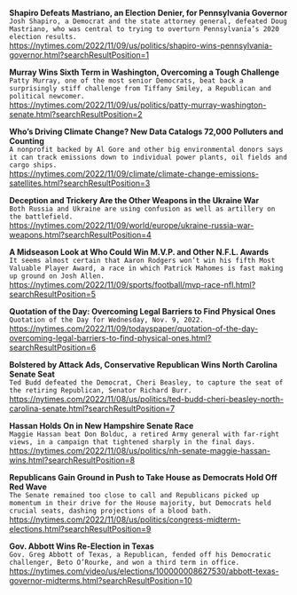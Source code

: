 **Shapiro Defeats Mastriano, an Election Denier, for Pennsylvania Governor**\
`Josh Shapiro, a Democrat and the state attorney general, defeated Doug Mastriano, who was central to trying to overturn Pennsylvania’s 2020 election results.`\
https://nytimes.com/2022/11/09/us/politics/shapiro-wins-pennsylvania-governor.html?searchResultPosition=1

**Murray Wins Sixth Term in Washington, Overcoming a Tough Challenge**\
`Patty Murray, one of the most senior Democrats, beat back a surprisingly stiff challenge from Tiffany Smiley, a Republican and political newcomer.`\
https://nytimes.com/2022/11/09/us/politics/patty-murray-washington-senate.html?searchResultPosition=2

**Who’s Driving Climate Change? New Data Catalogs 72,000 Polluters and Counting**\
`A nonprofit backed by Al Gore and other big environmental donors says it can track emissions down to individual power plants, oil fields and cargo ships.`\
https://nytimes.com/2022/11/09/climate/climate-change-emissions-satellites.html?searchResultPosition=3

**Deception and Trickery Are the Other Weapons in the Ukraine War**\
`Both Russia and Ukraine are using confusion as well as artillery on the battlefield.`\
https://nytimes.com/2022/11/09/world/europe/ukraine-russia-war-weapons.html?searchResultPosition=4

**A Midseason Look at Who Could Win M.V.P. and Other N.F.L. Awards**\
`It seems almost certain that Aaron Rodgers won’t win his fifth Most Valuable Player Award, a race in which Patrick Mahomes is fast making up ground on Josh Allen.`\
https://nytimes.com/2022/11/09/sports/football/mvp-race-nfl.html?searchResultPosition=5

**Quotation of the Day: Overcoming Legal Barriers to Find Physical Ones**\
`Quotation of the Day for Wednesday, Nov. 9, 2022.`\
https://nytimes.com/2022/11/09/todayspaper/quotation-of-the-day-overcoming-legal-barriers-to-find-physical-ones.html?searchResultPosition=6

**Bolstered by Attack Ads, Conservative Republican Wins North Carolina Senate Seat**\
`Ted Budd defeated the Democrat, Cheri Beasley, to capture the seat of the retiring Republican, Senator Richard Burr.`\
https://nytimes.com/2022/11/08/us/politics/ted-budd-cheri-beasley-north-carolina-senate.html?searchResultPosition=7

**Hassan Holds On in New Hampshire Senate Race**\
`Maggie Hassan beat Don Bolduc, a retired Army general with far-right views, in a campaign that tightened sharply in the final days.`\
https://nytimes.com/2022/11/08/us/politics/nh-senate-maggie-hassan-wins.html?searchResultPosition=8

**Republicans Gain Ground in Push to Take House as Democrats Hold Off Red Wave**\
`The Senate remained too close to call and Republicans picked up momentum in their drive for the House majority, but Democrats held crucial seats, dashing projections of a blood bath.`\
https://nytimes.com/2022/11/08/us/politics/congress-midterm-elections.html?searchResultPosition=9

**Gov. Abbott Wins Re-Election in Texas**\
`Gov. Greg Abbott of Texas, a Republican, fended off his Democratic challenger, Beto O’Rourke, and won a third term in office.`\
https://nytimes.com/video/us/elections/100000008627530/abbott-texas-governor-midterms.html?searchResultPosition=10

